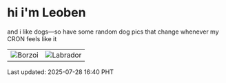 # hi i'm Leoben

and i like dogs—so have some random dog pics that change whenever my CRON feels like it

|  |  |
|--------|----------|
| ![Borzoi](https://random-dog-vercel.vercel.app/api/random-borzoi?v=1753692029) | ![Labrador](https://random-dog-vercel.vercel.app/api/random-labrador?v=1753692029) |

Last updated: 2025-07-28 16:40 PHT
